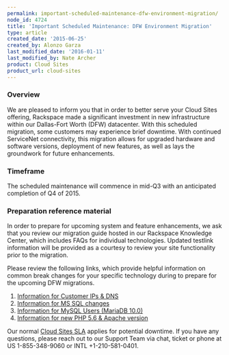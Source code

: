 ```yaml
---
permalink: important-scheduled-maintenance-dfw-environment-migration/
node_id: 4724
title: 'Important Scheduled Maintenance: DFW Environment Migration'
type: article
created_date: '2015-06-25'
created_by: Alonzo Garza
last_modified_date: '2016-01-11'
last_modified_by: Nate Archer
product: Cloud Sites
product_url: cloud-sites
---
```


### Overview

We are pleased to inform you that in order to better serve your Cloud
Sites offering, Rackspace made a significant investment in new
infrastructure within our Dallas-Fort Worth (DFW) datacenter. With this
scheduled migration, some customers may experience brief downtime. With
continued ServiceNet connectivity, this migration allows for upgraded
hardware and software versions, deployment of new features, as well as
lays the groundwork for future enhancements.

### Timeframe

The scheduled maintenance will commence in mid-Q3 with an anticipated
completion of Q4 of 2015.

### Preparation reference material

In order to prepare for upcoming system and feature enhancements, we ask
that you review our migration guide hosted in our Rackspace Knowledge
Center, which includes FAQs for individual technologies. Updated
testlink information will be provided as a courtesy to review your site
functionality prior to the migration.

Please review the following links, which provide helpful information
on common break changes for your specific technology during to prepare
for the upcoming DFW
migrations.

1.  [Information for Customer IPs & DNS](/how-to/information-for-customer-ip-addresses-and-dns)
2.  [Information for MS SQL changes](/how-to/information-for-ms-sql-changes)
3.  [Information for MySQL Users (MariaDB 10.0)](/how-to/information-for-mysql-users-mariadb-100)
4.  [Information for new PHP 5.6 & Apache version](/how-to/information-for-new-php-56-apache-version)

Our normal [Cloud Sites SLA](http://www.rackspace.com/information/legal/cloud/sla) applies for
potential downtime. If you have any questions, please reach out to our
Support Team via chat, ticket or phone at US 1-855-348-9060 or INTL
+1-210-581-0401.
